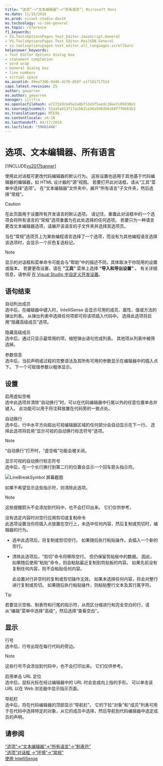 ```yaml
---
title: “选项”->“文本编辑器”->“所有语言”| Microsoft Docs
ms.date: 11/15/2016
ms.prod: visual-studio-dev14
ms.technology: vs-ide-general
ms.topic: reference
f1_keywords:
- VS.ToolsOptionsPages.Text_Editor.JavaScript.General
- VS.ToolsOptionsPages.Text_Editor.ResJSON.General
- vs.toolsoptionspages.text_editor.all_languages.scrollbars
helpviewer_keywords:
- Text Editor Options dialog box
- statement completion
- word wrap
- General dialog box
- line numbers
- virtual space
ms.assetid: 49ee7306-9d46-4170-850f-a1716171752d
caps.latest.revision: 25
author: gewarren
ms.author: gewarren
manager: jillfra
ms.openlocfilehash: e7271b9cb45e2a8bf53e5f5aedc10eefc05830e3
ms.sourcegitcommit: 53aa5a413717a1b62ca56a5983b6a50f7f0663b3
ms.translationtype: MTE95
ms.contentlocale: zh-CN
ms.lasthandoff: 04/17/2019
ms.locfileid: "59661446"
---
```

# <a name="options-text-editor-all-languages"></a>选项、文本编辑器、所有语言
[!INCLUDE[vs2017banner](../../includes/vs2017banner.md)]

使用此对话框可更改代码编辑器的默认行为。 这些设置也适用于其他基于代码编辑器的编辑器，如 HTML 设计器的“源”视图。 若要打开此对话框，请从“工具”菜单中选择“选项”。 在“文本编辑器”文件夹中，展开“所有语言”子文件夹，然后选择“常规”。  
  
> [!CAUTION]
>  在此页面用于设置所有开发语言的默认选项。 请记住，重置此对话框中的一个选项会将所有语言的“常规”选项重置为在此处选择的任何选项。 若要只为一种语言更改文本编辑器选项，请展开该语言的子文件夹并选择其选项页。  
  
 当在“常规”选项页上为某些编程语言选择了一个选项，而没有为其他编程语言选择该选项时，会显示一个灰色复选标记。  
  
> [!NOTE]
>  显示的对话框和菜单命令可能会与“帮助”中的描述不同，具体取决于你现用的设置或版本。 若要更改设置，请在 **“工具”** 菜单上选择 **“导入和导出设置”** 。 有关详细信息，请参阅 [在 Visual Studio 中自定义开发设置](http://msdn.microsoft.com/22c4debb-4e31-47a8-8f19-16f328d7dcd3)。  
  
## <a name="statement-completion"></a>语句结束  
 自动列出成员  
 选中后，在编辑器中键入时，IntelliSense 会显示可用的成员、属性、值或方法的弹出列表。 从弹出列表中选择任何项即可将该项插入代码中。 选择此选项将启用“隐藏高级成员”选项。  
  
 隐藏高级成员  
 选中后，通过只显示最常用的项，缩短弹出语句完成列表。 其他项从列表中被筛选掉。  
  
 参数信息  
 选中后，当前声明或过程的完整语法及其所有可用的参数显示在编辑器中的插入点下。 下一个可赋值参数以粗体显示。  
  
## <a name="settings"></a>设置  
 启用虚拟空格  
 选中此选项并清除“自动换行”时，可以在代码编辑器中行尾以外的任意位置单击并键入。 此功能可以用于将注释放置在代码旁的一致点处。  
  
 自动换行  
 选中后，行中水平方向超出可视编辑器区域的任何部分会自动显示在下一行。 选择此选项将启用“显示可视的自动换行标志符号”选项。  
  
> [!NOTE]
>  “自动换行”打开时，“虚空格”功能会被关闭。  
  
 显示可视的自动换行标志符号  
 选中后，在一个长行换行到第二行的位置会显示一个回车箭头指示符。  
  
 ![LineBreakSymbol 屏幕截图](../../ide/reference/media/linebreak.gif "linebreak")  
  
 如果不希望显示这些指示符，则清除此选项。  
  
> [!NOTE]
>  这些提醒箭头不会添加到代码中，也不会打印出来。 它们仅供参考。  
  
 没有选定内容时对空行应用剪切或复制命令  
 此选项设置当你将插入点放置在空行上，未选中任何内容，然后复制或剪切时，编辑器的行为。  
  
- 选中此选项后，将复制或剪切空行。 如果随后执行粘贴操作，会插入一个新的空行。  
  
- 清除此选项后，“剪切”命令将移除空行。 但仍保留剪贴板中的数据。 因此，如果随后使用“粘贴”命令，则会粘贴最近复制到剪贴板的内容。 如果先前没有复制任何内容，则不会粘贴任何内容。  
  
  此设置对行非空时的复制或剪切操作无效。 如果未选择任何内容，将会对整行进行复制或剪切。 如果随后执行粘贴操作，则粘贴整行文本及其行尾字符。  
  
> [!TIP]
>  若要显示空格、制表符和行尾的指示符，从而区分缩进行和完全空白的行，请从“编辑”菜单中选择“高级”，然后选择“查看空白”。  
  
## <a name="display"></a>显示  
 行号  
 选中后，行号出现在每行代码的旁边。  
  
> [!NOTE]
>  这些行号不会添加到代码中，也不会打印出来。 它们仅供参考。  
  
 启用单击 URL 定位  
 选中后，鼠标光标在经过编辑器中的 URL 时会变成向上指的手形。 可以单击该 URL 以在 Web 浏览器中显示指示页面。  
  
 导航栏  
 选中后，将在代码编辑器的顶部显示“导航栏”。 它的下拉“对象”和“成员”列表可用于在代码中选择特定的对象，从它的成员中选择，然后导航到代码编辑器中选定成员的声明。  
  
## <a name="see-also"></a>请参阅  
 [“选项”->“文本编辑器”->“所有语言”->“制表符”](../../ide/reference/options-text-editor-all-languages-tabs.md)   
 [“选项”对话框 ->“环境”->“常规”](../../ide/reference/general-environment-options-dialog-box.md)   
 [使用 IntelliSense](../../ide/using-intellisense.md)
